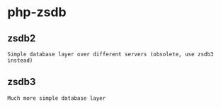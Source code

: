 php-zsdb
=========

zsdb2
-----
	Simple database layer over different servers (obsolete, use zsdb3 instead)

zsdb3
-----
	Much more simple database layer

